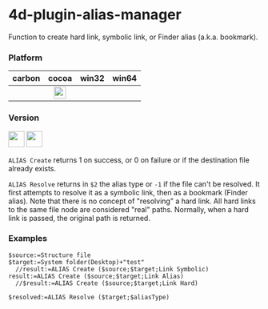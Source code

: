 4d-plugin-alias-manager
=======================

Function to create hard link, symbolic link, or Finder alias (a.k.a. bookmark).

### Platform

| carbon | cocoa | win32 | win64 |
|:------:|:-----:|:---------:|:---------:|
| |<img src="https://cloud.githubusercontent.com/assets/1725068/22371562/1b091f0a-e4db-11e6-8458-8653954a7cce.png" width="24" height="24" /> | |

### Version

<img width="32" height="32" src="https://user-images.githubusercontent.com/1725068/73986501-15964580-4981-11ea-9ac1-73c5cee50aae.png"> <img src="https://user-images.githubusercontent.com/1725068/73987971-db2ea780-4984-11ea-8ada-e25fb9c3cf4e.png" width="32" height="32" />

``ALIAS Create`` returns 1 on success, or 0 on failure or if the destination file already exists.

``ALIAS Resolve`` returns in ``$2`` the alias type or ``-1`` if the file can't be resolved. It first attempts to resolve it as a symbolic link, then as a bookmark (Finder alias). Note that there is no concept of "resolving" a hard link. All hard links to the same file node are considered "real" paths. Normally, when a hard link is passed, the original path is returned.

### Examples

```
$source:=Structure file
$target:=System folder(Desktop)+"test"
  //result:=ALIAS Create ($source;$target;Link Symbolic)
result:=ALIAS Create ($source;$target;Link Alias)
  //$result:=ALIAS Create ($source;$target;Link Hard)

$resolved:=ALIAS Resolve ($target;$aliasType)
```
